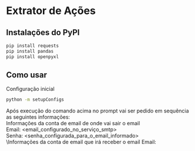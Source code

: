 # Extrator de Ações

## Instalações do PyPI
```bash
pip install requests
pip install pandas
pip install openpyxl
```

## Como usar
Configuração inicial
``` bash
python -m setupConfigs
```
Após execução do comando acima no prompt vai ser pedido em sequência as seguintes informações:\
Informações da conta de email de onde vai sair o email\
Email: <email_configurado_no_serviço_smtp>\
Senha: <senha_configurada_para_o_email_informado>\
\Informações da conta de email que irá receber o email
Email: <email>
